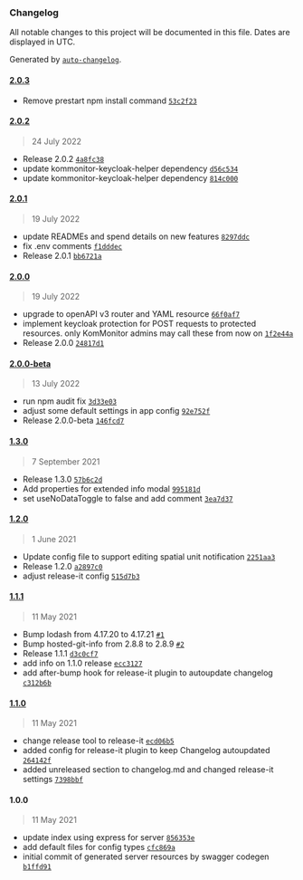 ### Changelog

All notable changes to this project will be documented in this file. Dates are displayed in UTC.

Generated by [`auto-changelog`](https://github.com/CookPete/auto-changelog).

#### [2.0.3](https://github.com/KomMonitor/client-config/compare/2.0.2...2.0.3)

- Remove prestart npm install command [`53c2f23`](https://github.com/KomMonitor/client-config/commit/53c2f23b9c8930052b1a351301b7ad2949087265)

#### [2.0.2](https://github.com/KomMonitor/client-config/compare/2.0.1...2.0.2)

> 24 July 2022

- Release 2.0.2 [`4a8fc38`](https://github.com/KomMonitor/client-config/commit/4a8fc38fe220625b4f62dc61c8131496fc22f230)
- update kommonitor-keycloak-helper dependency [`d56c534`](https://github.com/KomMonitor/client-config/commit/d56c534b5bafe414fd2ce4858393d91812373239)
- update kommonitor-keycloak-helper dependency [`814c000`](https://github.com/KomMonitor/client-config/commit/814c0009801bf93afabbfcadd7b42948dc6b7ae0)

#### [2.0.1](https://github.com/KomMonitor/client-config/compare/2.0.0...2.0.1)

> 19 July 2022

- update READMEs and spend details on new features [`8297ddc`](https://github.com/KomMonitor/client-config/commit/8297ddc5e58831273048052bc3303db216a89112)
- fix .env comments [`f1dddec`](https://github.com/KomMonitor/client-config/commit/f1dddecf5c6c4482e1634d03935e1939314d3f50)
- Release 2.0.1 [`bb6721a`](https://github.com/KomMonitor/client-config/commit/bb6721a8367a8263a6c6aae1227c9950dbe6a76e)

#### [2.0.0](https://github.com/KomMonitor/client-config/compare/2.0.0-beta...2.0.0)

> 19 July 2022

- upgrade to openAPI v3 router and YAML resource [`66f0af7`](https://github.com/KomMonitor/client-config/commit/66f0af701af5fd1da85ef0f42ebcf60f9b4dc961)
- implement keycloak protection for POST requests to protected resources. only KomMonitor admins may call these from now on [`1f2e44a`](https://github.com/KomMonitor/client-config/commit/1f2e44a1f5e4c7c109406875272d097dbe56309e)
- Release 2.0.0 [`24817d1`](https://github.com/KomMonitor/client-config/commit/24817d15193b2e01f74aa6af98d0986b3fc6ab15)

#### [2.0.0-beta](https://github.com/KomMonitor/client-config/compare/1.3.0...2.0.0-beta)

> 13 July 2022

- run npm audit fix [`3d33e03`](https://github.com/KomMonitor/client-config/commit/3d33e03c186e67a386092ccf1cc69566bbb6542a)
- adjust some default settings in app config [`92e752f`](https://github.com/KomMonitor/client-config/commit/92e752f963817776bdc833893fb9e04cce6d064a)
- Release 2.0.0-beta [`146fcd7`](https://github.com/KomMonitor/client-config/commit/146fcd7a960346279a683cf4f5043980904a347e)

#### [1.3.0](https://github.com/KomMonitor/client-config/compare/1.2.0...1.3.0)

> 7 September 2021

- Release 1.3.0 [`57b6c2d`](https://github.com/KomMonitor/client-config/commit/57b6c2d80c5ec828b38a3e1e52ad56fb20bfbcc6)
- Add properties for extended info modal [`995181d`](https://github.com/KomMonitor/client-config/commit/995181dc475b67f9abaecb1818f00a6152125815)
- set useNoDataToggle to false and add comment [`3ea7d37`](https://github.com/KomMonitor/client-config/commit/3ea7d3787a6474eb099d2bbe8e1f6fa9e4868517)

#### [1.2.0](https://github.com/KomMonitor/client-config/compare/1.1.1...1.2.0)

> 1 June 2021

- Update config file to support editing spatial unit notification [`2251aa3`](https://github.com/KomMonitor/client-config/commit/2251aa3c16abe236c4db6015eb33f2d0ca399c96)
- Release 1.2.0 [`a2897c0`](https://github.com/KomMonitor/client-config/commit/a2897c05ef4e1790165d52554d6cdb50f20409c8)
- adjust release-it config [`515d7b3`](https://github.com/KomMonitor/client-config/commit/515d7b341a89d4d0479da378ddbf28ce4aba26fe)

#### [1.1.1](https://github.com/KomMonitor/client-config/compare/1.1.0...1.1.1)

> 11 May 2021

- Bump lodash from 4.17.20 to 4.17.21 [`#1`](https://github.com/KomMonitor/client-config/pull/1)
- Bump hosted-git-info from 2.8.8 to 2.8.9 [`#2`](https://github.com/KomMonitor/client-config/pull/2)
- Release 1.1.1 [`d3c0cf7`](https://github.com/KomMonitor/client-config/commit/d3c0cf784159172916d0366258841849914d5d6f)
- add info on 1.1.0 release [`ecc3127`](https://github.com/KomMonitor/client-config/commit/ecc31270edecb21e150d04e18086d99d03a23dcf)
- add after-bump hook for release-it plugin to autoupdate changelog [`c312b6b`](https://github.com/KomMonitor/client-config/commit/c312b6b3db125db6406834f2b6fd6ae04735c0e8)

#### [1.1.0](https://github.com/KomMonitor/client-config/compare/1.0.0...1.1.0)

> 11 May 2021

- change release tool to release-it [`ecd06b5`](https://github.com/KomMonitor/client-config/commit/ecd06b54fa12fb34fec818a61faaf3954474d530)
- added config for release-it plugin to keep Changelog autoupdated [`264142f`](https://github.com/KomMonitor/client-config/commit/264142f881caf28b265b0b887ae0d2961a23f319)
- added unreleased section to changelog.md and changed release-it settings [`7398bbf`](https://github.com/KomMonitor/client-config/commit/7398bbf3f76941d1e6e6538f28572c51986e8490)

#### 1.0.0

> 11 May 2021

- update index using express for server [`856353e`](https://github.com/KomMonitor/client-config/commit/856353e65f2634e6a81cf1fa382cbb18d71fe10e)
- add default files for config types [`cfc869a`](https://github.com/KomMonitor/client-config/commit/cfc869acce0929d44c0041615f68a12d3b0c1c86)
- initial commit of generated server resources by swagger codegen [`b1ffd91`](https://github.com/KomMonitor/client-config/commit/b1ffd9191daa7d3ccb183c9bd1c24ec79e6f6594)
